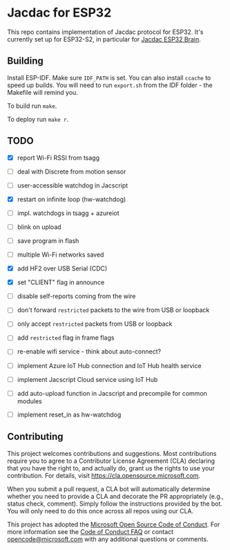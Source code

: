 # Jacdac for ESP32

This repo contains implementation of Jacdac protocol for ESP32.
It's currently set up for ESP32-S2, in particular for
[Jacdac ESP32 Brain](https://microsoft.github.io/jacdac-docs/devices/microsoft-research/jmbrainesp3248v03/).

## Building

Install ESP-IDF. Make sure `IDF_PATH` is set.
You can also install `ccache` to speed up builds.
You will need to run `export.sh` from the IDF folder - the Makefile will remind you.

To build run `make`.

To deploy run `make r`.

## TODO

* [x] report Wi-Fi RSSI from tsagg
* [ ] deal with Discrete from motion sensor
* [ ] user-accessible watchdog in Jacscript
* [x] restart on infinite loop (hw-watchdog)
* [ ] impl. watchdogs in tsagg + azureiot
* [ ] blink on upload

* [ ] save program in flash
* [ ] multiple Wi-Fi networks saved

* [x] add HF2 over USB Serial (CDC)
* [x] set "CLIENT" flag in announce

* [ ] disable self-reports coming from the wire
* [ ] don't forward `restricted` packets to the wire from USB or loopback
* [ ] only accept `restricted` packets from USB or loopback
* [ ] add `restricted` flag in frame flags

* [ ] re-enable wifi service - think about auto-connect?
* [ ] implement Azure IoT Hub connection and IoT Hub health service
* [ ] implement Jacscript Cloud service using IoT Hub
* [ ] add auto-upload function in Jacscript and precompile for common modules
* [ ] implement reset_in as hw-watchdog

## Contributing

This project welcomes contributions and suggestions.  Most contributions require you to agree to a
Contributor License Agreement (CLA) declaring that you have the right to, and actually do, grant us
the rights to use your contribution. For details, visit https://cla.opensource.microsoft.com.

When you submit a pull request, a CLA bot will automatically determine whether you need to provide
a CLA and decorate the PR appropriately (e.g., status check, comment). Simply follow the instructions
provided by the bot. You will only need to do this once across all repos using our CLA.

This project has adopted the [Microsoft Open Source Code of Conduct](https://opensource.microsoft.com/codeofconduct/).
For more information see the [Code of Conduct FAQ](https://opensource.microsoft.com/codeofconduct/faq/) or
contact [opencode@microsoft.com](mailto:opencode@microsoft.com) with any additional questions or comments.
